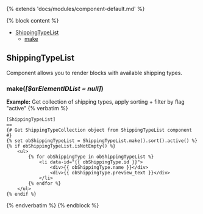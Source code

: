 {% extends 'docs/modules/component-default.md' %}

{% block content %}

* [ShippingTypeList](#shippingtypelist)
  * [make](#makearelementidlist-null)

## ShippingTypeList

Component allows you to render blocks with available shipping types.

### make(_[$arElementIDList = null]_)

**Example:** Get collection of shipping types, apply sorting + filter by flag "active"
{% verbatim %}
```twig
[ShippingTypeList]
==
{# Get ShippingTypeCollection object from ShippingTypeList component #}
{% set obShippingTypeList = ShippingTypeList.make().sort().active() %}
{% if obShippingTypeList.isNotEmpty() %}
    <ul>
        {% for obShippingType in obShippingTypeList %}
            <li data-id="{{ obShippingType.id }}">
                <div>{{ obShippingType.name }}</div>
                <div>{{ obShippingType.preview_text }}</div>
            </li>
        {% endfor %}
    </ul>
{% endif %}
```
{% endverbatim %}
{% endblock %}